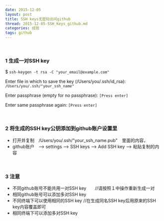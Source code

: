 ```yaml
---
date: 2015-12-05
layout: post
title: SSH keys无密码访问github
thread: 2015-12-05-SSH_Keys_github.md
categories: 经验
tags: github
---
```

</br>

### 1 生成一对SSH key

$ `ssh-keygen -t rsa -C "your_email@example.com"`

Enter file in which to save the key (/Users/you/.ssh/id_rsa): `/Users/you/.ssh/"your_ssh_name"`

Enter passphrase (empty for no passphrase): `[Press enter]`

Enter same passphrase again: `[Press enter]`


</br>

### 2 将生成的SSH key公钥添加到github账户设置里
- 打开并复制　/Users/you/.ssh/"your_ssh_name.pub"　里面的内容，
- github账户　——> settings ——> SSH keys  ——>  Add SSH key  ——>  粘贴复制的内容

</br>

### 3 注意
- 不同github账号不能共用一对SSH key　　//请按照１中操作重新生成一对
- 相同github账号可以添加多对SSH key
- 不同终端下可以使用相同的SSH key //在生成同名SSH key后用原来的SSH key内容覆盖即可
- 相同终端下可以添加多对SSH key

</br>


